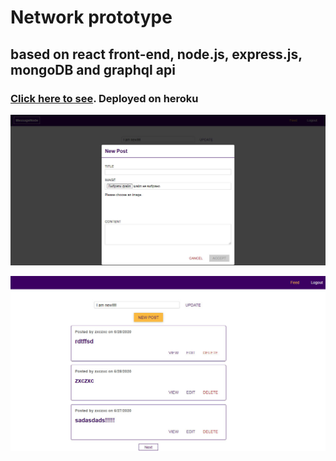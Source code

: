 # Network prototype
## based on react front-end, node.js, express.js, mongoDB and graphql api
### [Click here to see](https://react-rest-deploy1337.herokuapp.com/). Deployed on heroku

![alt tag](https://raw.githubusercontent.com/JohnyKovalenko1337/images/master/asd.jpg)

![alt tag](https://raw.githubusercontent.com/JohnyKovalenko1337/images/master/axzcx.jpg)